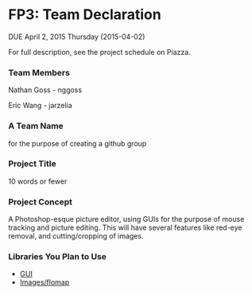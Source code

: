 # FP3: Team Declaration
DUE April 2, 2015 Thursday (2015-04-02)

For full description, see the project schedule on Piazza.



### Team Members

Nathan Goss - nggoss

Eric Wang - jarzelia

### A Team Name
for the purpose of creating a github group

### Project Title

10 words or fewer

### Project Concept

A Photoshop-esque picture editor, using GUIs for the purpose of mouse tracking and picture editing.  This will have several features like red-eye removal, and cutting/cropping of images.

### Libraries You Plan to Use 

* [GUI][GUI]
* [Images/flomap][Imgs]


<!-- Links -->
[GUI]: http://docs.racket-lang.org/gui/index.html
[Imgs]: http://docs.racket-lang.org/images/flomap_title.html
